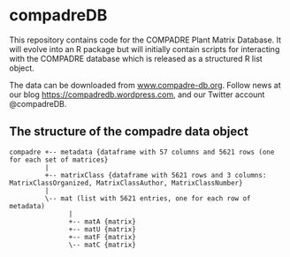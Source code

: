 compadreDB
==========

This repository contains code for the COMPADRE Plant Matrix Database.
It will evolve into an R package but will initially contain scripts for interacting with the COMPADRE database which is released as a structured R list object.

The data can be downloaded from www.compadre-db.org.
Follow news at our blog https://compadredb.wordpress.com, and our Twitter account @compadreDB.


The structure of the compadre data object
-----------------------------------------
    compadre +-- metadata {dataframe with 57 columns and 5621 rows (one for each set of matrices}
             |
             +-- matrixClass {dataframe with 5621 rows and 3 columns: MatrixClassOrganized, MatrixClassAuthor, MatrixClassNumber}
             |
             \-- mat (list with 5621 entries, one for each row of metadata)
                   |
                   +-- matA {matrix}
                   +-- matU {matrix}
                   +-- matF {matrix}
                   \-- matC {matrix}



